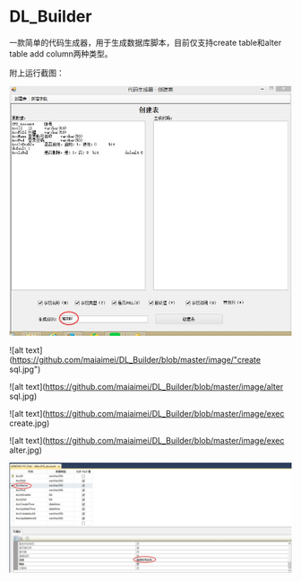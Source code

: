 # DL_Builder
一款简单的代码生成器，用于生成数据库脚本，目前仅支持create table和alter table add column两种类型。

附上运行截图：

![alt text](https://github.com/maiaimei/DL_Builder/blob/master/image/rule.jpg)

![alt text](https://github.com/maiaimei/DL_Builder/blob/master/image/"create sql.jpg")

![alt text](https://github.com/maiaimei/DL_Builder/blob/master/image/alter sql.jpg)

![alt text](https://github.com/maiaimei/DL_Builder/blob/master/image/exec create.jpg)

![alt text](https://github.com/maiaimei/DL_Builder/blob/master/image/exec alter.jpg)

![alt text](https://github.com/maiaimei/DL_Builder/blob/master/image/design.jpg)
